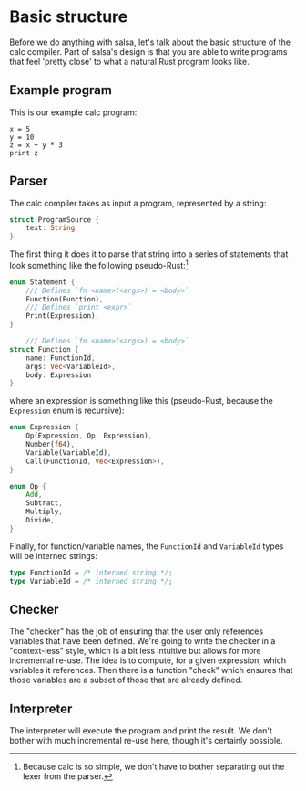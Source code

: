 # Basic structure

Before we do anything with salsa, let's talk about the basic structure of the calc compiler.
Part of salsa's design is that you are able to write programs that feel 'pretty close' to what a natural Rust program looks like.

## Example program

This is our example calc program:

```
x = 5
y = 10
z = x + y * 3
print z
```

## Parser

The calc compiler takes as input a program, represented by a string:

```rust
struct ProgramSource {
    text: String
}
```

The first thing it does it to parse that string into a series of statements that look something like the following pseudo-Rust:[^lexer]

```rust
enum Statement {
    /// Defines `fn <name>(<args>) = <body>`
    Function(Function),
    /// Defines `print <expr>`
    Print(Expression),
}

    /// Defines `fn <name>(<args>) = <body>`
struct Function {
    name: FunctionId,
    args: Vec<VariableId>,
    body: Expression
}
```

where an expression is something like this (pseudo-Rust, because the `Expression` enum is recursive):

```rust
enum Expression {
    Op(Expression, Op, Expression),
    Number(f64),
    Variable(VariableId),
    Call(FunctionId, Vec<Expression>),
}

enum Op {
    Add,
    Subtract,
    Multiply,
    Divide,
}
```

Finally, for function/variable names, the `FunctionId` and `VariableId` types will be interned strings:

```rust
type FunctionId = /* interned string */;
type VariableId = /* interned string */;
```

[^lexer]: Because calc is so simple, we don't have to bother separating out the lexer from the parser.

## Checker

The "checker" has the job of ensuring that the user only references variables that have been defined.
We're going to write the checker in a "context-less" style,
which is a bit less intuitive but allows for more incremental re-use.
The idea is to compute, for a given expression, which variables it references.
Then there is a function "check" which ensures that those variables are a subset of those that are already defined.

## Interpreter

The interpreter will execute the program and print the result. We don't bother with much incremental re-use here,
though it's certainly possible.
